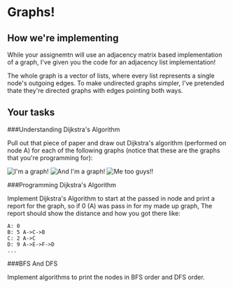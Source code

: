 Graphs!
=======

How we're implementing
----------------------
While your assignemtn will use an adjacency matrix based implementation of a graph, I've given you the code for an adjacency list implementation!

The whole graph is a vector of lists, where every list represents a single node's outgoing edges. To make undirected graphs simpler, I've pretended thate they're directed graphs with edges pointing both ways.

Your tasks
----------

###Understanding Dijkstra's Algorithm

Pull out that piece of paper and draw out Dijkstra's algorithm (performed on node A) for each of the following graphs (notice that these are the graphs that you're programming for):

![](http://i.stack.imgur.com/90Qwu.png "I'm a graph!")
![](https://www.cs.bham.ac.uk/~mdr/teaching/modules04/java2/Dijkstra.gif "And I'm a graph!")
![](http://d2vlcm61l7u1fs.cloudfront.net/media/7dc/7dcc48aa-8b7f-4492-bb95-df7c141f26b8/phpaNFvua.png "Me too guys!!")

###Programming Dijkstra's Algorithm

Implement Dijkstra's Algorithm to start at the passed in node and print
a report for the graph, so if 0 (A) was pass in for my made up graph,
The report should show the distance and how you got there like:

```
A: 0 
B: 5 A->C->B
C: 2 A->C
D: 9 A->E->F->D
...
```

###BFS And DFS

Implement algorithms to print the nodes in BFS order and DFS order.
